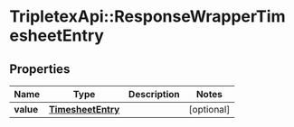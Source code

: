 # TripletexApi::ResponseWrapperTimesheetEntry

## Properties
Name | Type | Description | Notes
------------ | ------------- | ------------- | -------------
**value** | [**TimesheetEntry**](TimesheetEntry.md) |  | [optional] 


